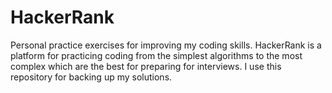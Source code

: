 # HackerRank
Personal practice exercises for improving my coding skills.
HackerRank is a platform for practicing coding 
from the simplest algorithms to the most complex
which are the best for preparing for interviews.
I use this repository for backing up my solutions.
